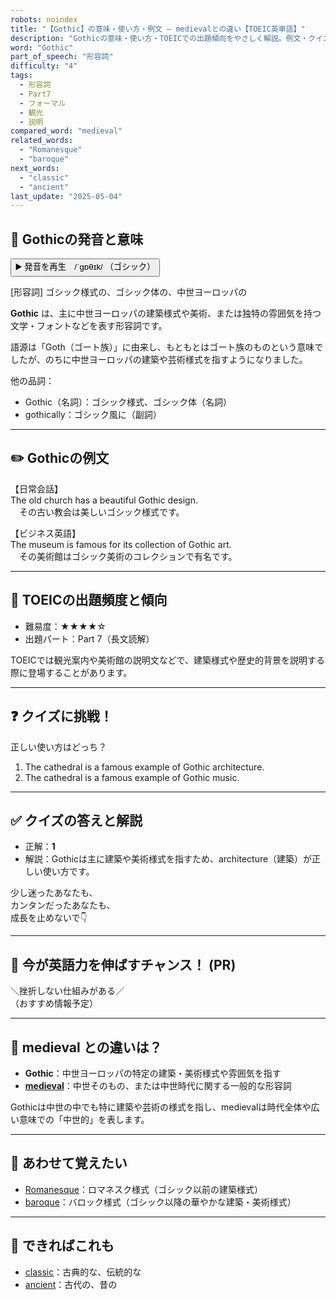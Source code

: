 ```yaml
---
robots: noindex
title: "【Gothic】の意味・使い方・例文 ― medievalとの違い【TOEIC英単語】"
description: "Gothicの意味・使い方・TOEICでの出題傾向をやさしく解説。例文・クイズ付きでmedievalとの違いもわかりやすく学べます。"
word: "Gothic"
part_of_speech: "形容詞"
difficulty: "4"
tags:
  - 形容詞
  - Part7
  - フォーマル
  - 観光
  - 説明
compared_word: "medieval"
related_words:
  - "Romanesque"
  - "baroque"
next_words:
  - "classic"
  - "ancient"
last_update: "2025-05-04"
---
```


## 🔰 Gothicの発音と意味

<button class="play-audio" onclick="playTTS('Gothic')">
  <span class="play-audio-main">
    ▶️ 発音を再生　/ˈɡɒθɪk/
  </span>
  <span class="play-audio-sub">
    （ゴシック）
  </span>
</button>

[形容詞] ゴシック様式の、ゴシック体の、中世ヨーロッパの

**Gothic** は、主に中世ヨーロッパの建築様式や美術、または独特の雰囲気を持つ文学・フォントなどを表す形容詞です。

語源は「Goth（ゴート族）」に由来し、もともとはゴート族のものという意味でしたが、のちに中世ヨーロッパの建築や芸術様式を指すようになりました。

他の品詞：  
- Gothic（名詞）：ゴシック様式、ゴシック体（名詞）
- gothically：ゴシック風に（副詞）

---

## ✏️ Gothicの例文

【日常会話】  
The old church has a beautiful Gothic design.  
　その古い教会は美しいゴシック様式です。

【ビジネス英語】  
The museum is famous for its collection of Gothic art.  
　その美術館はゴシック美術のコレクションで有名です。

---

## 🎯 TOEICの出題頻度と傾向

- 難易度：★★★★☆
- 出題パート：Part 7（長文読解）

TOEICでは観光案内や美術館の説明文などで、建築様式や歴史的背景を説明する際に登場することがあります。

---

## ❓ クイズに挑戦！

正しい使い方はどっち？

1. The cathedral is a famous example of Gothic architecture.  
2. The cathedral is a famous example of Gothic music.

---

## ✅ クイズの答えと解説

- 正解：**1**
- 解説：Gothicは主に建築や美術様式を指すため、architecture（建築）が正しい使い方です。

少し迷ったあなたも、  
カンタンだったあなたも、  
成長を止めないで👇️

---

## 🚀 今が英語力を伸ばすチャンス！ (PR)

<div class="info-center">
＼挫折しない仕組みがある／<br>  
（おすすめ情報予定）
</div>

---

## 🤔  medieval との違いは？

- **Gothic**：中世ヨーロッパの特定の建築・美術様式や雰囲気を指す
- **[medieval](/medieval)**：中世そのもの、または中世時代に関する一般的な形容詞

Gothicは中世の中でも特に建築や芸術の様式を指し、medievalは時代全体や広い意味での「中世的」を表します。

---

## 🧩 あわせて覚えたい

- [Romanesque](/Romanesque)：ロマネスク様式（ゴシック以前の建築様式）
- [baroque](/baroque)：バロック様式（ゴシック以降の華やかな建築・美術様式）

---

## 📖 できればこれも

- [classic](/classic)：古典的な、伝統的な
- [ancient](/ancient)：古代の、昔の

<!-- cvid: aid22_bid35 -->
